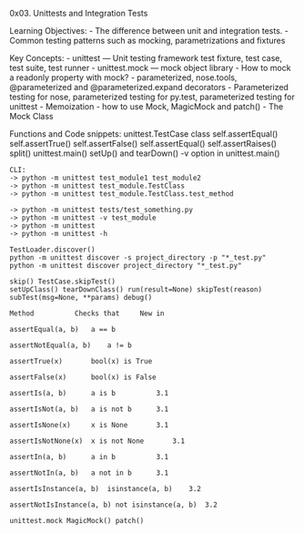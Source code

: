 0x03. Unittests and Integration Tests

Learning Objectives:
	- The difference between unit and integration tests.
	- Common testing patterns such as mocking, parametrizations and fixtures

Key Concepts:
	- unittest — Unit testing framework
		test fixture, test case, test suite, test runner
	- unittest.mock — mock object library
	- How to mock a readonly property with mock?
	- parameterized, nose.tools, @parameterized and @parameterized.expand decorators
	- Parameterized testing for nose, parameterized testing for py.test, parameterized testing for unittest
	- Memoization
	- how to use Mock, MagicMock and patch()
	- The Mock Class

Functions and Code snippets:
	unittest.TestCase class
	self.assertEqual()
	self.assertTrue()
	self.assertFalse()
	self.assertEqual()
	self.assertRaises()
	split()
	unittest.main()
	setUp() and tearDown()
	-v option in unittest.main()

	CLI:
	-> python -m unittest test_module1 test_module2
	-> python -m unittest test_module.TestClass
	-> python -m unittest test_module.TestClass.test_method

	-> python -m unittest tests/test_something.py
	-> python -m unittest -v test_module
	-> python -m unittest
	-> python -m unittest -h

	TestLoader.discover()
	python -m unittest discover -s project_directory -p "*_test.py"
	python -m unittest discover project_directory "*_test.py"

	skip() TestCase.skipTest()
	setUpClass() tearDownClass() run(result=None) skipTest(reason) subTest(msg=None, **params) debug()
	
	Method			Checks that		New in

	assertEqual(a, b)	a == b

	assertNotEqual(a, b)	a != b

	assertTrue(x)		bool(x) is True

	assertFalse(x)		bool(x) is False

	assertIs(a, b)		a is b			3.1

	assertIsNot(a, b)	a is not b		3.1

	assertIsNone(x)		x is None		3.1

	assertIsNotNone(x)	x is not None		3.1

	assertIn(a, b)		a in b			3.1

	assertNotIn(a, b)	a not in b		3.1

	assertIsInstance(a, b)	isinstance(a, b)	3.2

	assertNotIsInstance(a, b) not isinstance(a, b)	3.2

	unittest.mock MagicMock() patch()
